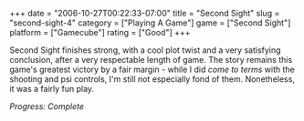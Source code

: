 +++
date = "2006-10-27T00:22:33-07:00"
title = "Second Sight"
slug = "second-sight-4"
category = ["Playing A Game"]
game = ["Second Sight"]
platform = ["Gamecube"]
rating = ["Good"]
+++

Second Sight finishes strong, with a cool plot twist and a very satisfying conclusion, after a very respectable length of game.  The story remains this game's greatest victory by a fair margin - while I did <i>come to terms</i> with the shooting and psi controls, I'm still not especially fond of them.  Nonetheless, it was a fairly fun play.

<i>Progress: Complete</i>